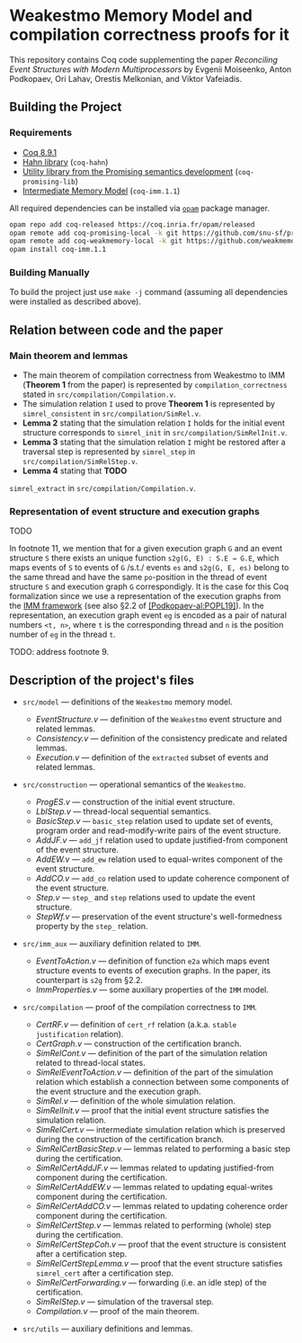 # Weakestmo Memory Model and compilation correctness proofs for it

This repository contains Coq code supplementing the paper 
*Reconciling Event Structures with Modern Multiprocessors*
by Evgenii Moiseenko, Anton Podkopaev, Ori Lahav, Orestis Melkonian, and Viktor Vafeiadis.

## Building the Project

### Requirements
* [Coq 8.9.1](https://coq.inria.fr)
* [Hahn library](https://github.com/vafeiadis/hahn) (`coq-hahn`)
* [Utility library from the Promising semantics development](https://github.com/snu-sf/promising-lib) (`coq-promising-lib`)
* [Intermediate Memory Model](https://github.com/weakmemory/imm) (`coq-imm.1.1`)

All required dependencies can be installed via [`opam`](https://opam.ocaml.org/) package manager. 

```bash
opam repo add coq-released https://coq.inria.fr/opam/released
opam remote add coq-promising-local -k git https://github.com/snu-sf/promising-opam-coq-archive
opam remote add coq-weakmemory-local -k git https://github.com/weakmemory/local-coq-opam-archive
opam install coq-imm.1.1
```

### Building Manually

To build the project just use `make -j` command (assuming all dependencies were installed as described above). 

## Relation between code and the paper 

### Main theorem and lemmas

* The main theorem of compilation correctness from Weakestmo to IMM (**Theorem 1** from the paper) is represented
  by `compilation_correctness` stated in `src/compilation/Compilation.v`.
* The simulation relation `I` used to prove **Theorem 1** is represented by `simrel_consistent` in `src/compilation/SimRel.v`.
* **Lemma 2** stating that the simulation relation `I` holds for the initial event structure corresponds to 
  `simrel_init` in `src/compilation/SimRelInit.v`.
* **Lemma 3** stating that the simulation relation `I` might be restored after a traversal step is represented by
  `simrel_step` in `src/compilation/SimRelStep.v`.
* **Lemma 4** stating that **TODO**
<!-- from the simulation relation `I` holds for the initial event structure corresponds to  -->
  `simrel_extract` in `src/compilation/Compilation.v`.
  
### Representation of event structure and execution graphs

TODO

In footnote 11, we mention that for a given execution graph `G` and an event structure `S` there exists an unique function `s2g(G, E) : S.E → G.E`,
which maps events of `S` to events of `G` /s.t./ events `es` and `s2g(G, E, es)` belong to the same thread
and have the same `po`-position in the thread of event structure `S` and execution graph `G` correspondigly.
It is the case for this Coq formalization since we use a representation of the execution graphs from the [IMM framework](https://github.com/weakmemory/imm)
(see also §2.2 of [[Podkopaev-al:POPL19]](https://dl.acm.org/doi/10.1145/3290382)).
In the representation, an execution graph event `eg` is encoded as a pair of natural numbers `<t, n>`, where `t` is the corresponding thread and
`n` is the position number of `eg` in the thread `t`.

TODO: address footnote 9.

## Description of the project's files

* `src/model` &mdash; definitions of the `Weakestmo` memory model.
  - *EventStructure.v* &mdash; definition of the `Weakestmo` event structure and related lemmas.
  - *Consistency.v* &mdash; definition of the consistency predicate and related lemmas.
  - *Execution.v* &mdash; definition of the `extracted` subset of events and related lemmas.

* `src/construction` &mdash; operational semantics of the `Weakestmo`.
  - *ProgES.v* &mdash; construction of the initial event structure.
  - *LblStep.v* &mdash; thread-local sequential semantics.
  - *BasicStep.v* &mdash; `basic_step` relation used to update set of events, program order and read-modify-write pairs of the event structure.
  - *AddJF.v* &mdash; `add_jf` relation used to update justified-from component of the event structure.
  - *AddEW.v* &mdash; `add_ew` relation used to equal-writes component of the event structure.
  - *AddCO.v* &mdash; `add_co` relation used to update coherence component of the event structure.
  - *Step.v* &mdash; `step_` and `step` relations used to update the event structure.
  - *StepWf.v* &mdash; preservation of the event structure's well-formedness property by the `step_` relation.

* `src/imm_aux` &mdash; auxiliary definition related to `IMM`.
  - *EventToAction.v* &mdash; definition of function `e2a`  which maps event structure events to events of execution graphs.
In the paper, its counterpart is `s2g` from §2.2.
  - *ImmProperties.v* &mdash; some auxiliary properties of the `IMM` model.

* `src/compilation` &mdash; proof of the compilation correctness to `IMM`.
  - *CertRF.v* &mdash; definition of `cert_rf` relation (a.k.a. `stable justification` relation).
  - *CertGraph.v* &mdash; construction of the certification branch.
  - *SimRelCont.v* &mdash; definition of the part of the simulation relation related to thread-local states.
  - *SimRelEventToAction.v* &mdash; definition of the part of the simulation relation which establish a connection between some components of the event structure and the execution graph.
  - *SimRel.v* &mdash; definition of the whole simulation relation.
  - *SimRelInit.v* &mdash; proof that the initial event structure satisfies the simulation relation.
  - *SimRelCert.v* &mdash; intermediate simulation relation which is preserved during the construction of the certification branch.
  - *SimRelCertBasicStep.v* &mdash; lemmas related to performing a basic step during the certification.
  - *SimRelCertAddJF.v* &mdash; lemmas related to updating justified-from component during the certification.
  - *SimRelCertAddEW.v* &mdash; lemmas related to updating equal-writes component during the certification.
  - *SimRelCertAddCO.v* &mdash; lemmas related to updating coherence order component during the certification.
  - *SimRelCertStep.v* &mdash; lemmas related to performing (whole) step during the certification.
  - *SimRelCertStepCoh.v* &mdash; proof that the event structure is consistent after a certification step.
  - *SimRelCertStepLemma.v* &mdash; proof that the event structure satisfies `simrel_cert` after a certification step.
  - *SimRelCertForwarding.v* &mdash; forwarding (i.e. an idle step) of the certification.
  - *SimRelStep.v* &mdash; simulation of the traversal step.
  - *Compilation.v* &mdash; proof of the main theorem.

* `src/utils` &mdash; auxiliary definitions and lemmas.

